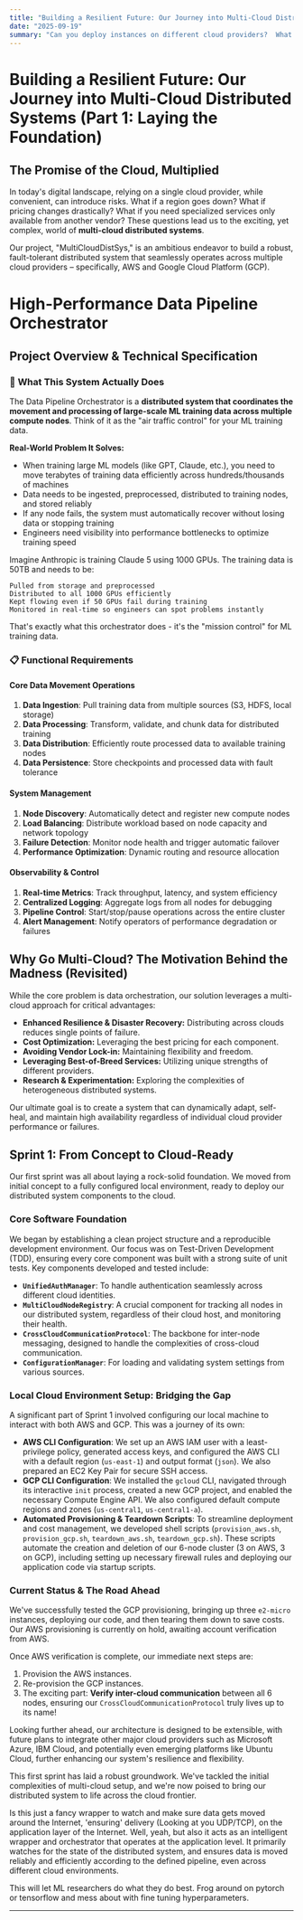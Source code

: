 ```yaml
---
title: "Building a Resilient Future: Our Journey into Multi-Cloud Distributed Systems"
date: "2025-09-19"
summary: "Can you deploy instances on different cloud providers?  What happens?"
---
```



# Building a Resilient Future: Our Journey into Multi-Cloud Distributed Systems (Part 1: Laying the Foundation)

## The Promise of the Cloud, Multiplied

In today's digital landscape, relying on a single cloud provider, while convenient, can introduce risks. What if a region goes down? What if pricing changes drastically? What if you need specialized services only available from another vendor? These questions lead us to the exciting, yet complex, world of **multi-cloud distributed systems**.

Our project, "MultiCloudDistSys," is an ambitious endeavor to build a robust, fault-tolerant distributed system that seamlessly operates across multiple cloud providers – specifically, AWS and Google Cloud Platform (GCP).

# High-Performance Data Pipeline Orchestrator
## Project Overview & Technical Specification

### 🎯 **What This System Actually Does**

The Data Pipeline Orchestrator is a **distributed system that coordinates the movement and processing of large-scale ML training data across multiple compute nodes**. Think of it as the "air traffic control" for your ML training data.

**Real-World Problem It Solves:**
- When training large ML models (like GPT, Claude, etc.), you need to move terabytes of training data efficiently across hundreds/thousands of machines
- Data needs to be ingested, preprocessed, distributed to training nodes, and stored reliably
- If any node fails, the system must automatically recover without losing data or stopping training
- Engineers need visibility into performance bottlenecks to optimize training speed

Imagine Anthropic is training Claude 5 using 1000 GPUs. The training data is 50TB and needs to be:

    Pulled from storage and preprocessed
    Distributed to all 1000 GPUs efficiently
    Kept flowing even if 50 GPUs fail during training
    Monitored in real-time so engineers can spot problems instantly

That's exactly what this orchestrator does - it's the "mission control" for ML training data.

### 📋 **Functional Requirements**

#### **Core Data Movement Operations**
1. **Data Ingestion**: Pull training data from multiple sources (S3, HDFS, local storage)
2. **Data Processing**: Transform, validate, and chunk data for distributed training
3. **Data Distribution**: Efficiently route processed data to available training nodes
4. **Data Persistence**: Store checkpoints and processed data with fault tolerance

#### **System Management**
1. **Node Discovery**: Automatically detect and register new compute nodes
2. **Load Balancing**: Distribute workload based on node capacity and network topology
3. **Failure Detection**: Monitor node health and trigger automatic failover
4. **Performance Optimization**: Dynamic routing and resource allocation

#### **Observability & Control**
1. **Real-time Metrics**: Track throughput, latency, and system efficiency
2. **Centralized Logging**: Aggregate logs from all nodes for debugging
3. **Pipeline Control**: Start/stop/pause operations across the entire cluster
4. **Alert Management**: Notify operators of performance degradation or failures

## Why Go Multi-Cloud? The Motivation Behind the Madness (Revisited)

While the core problem is data orchestration, our solution leverages a multi-cloud approach for critical advantages:

*   **Enhanced Resilience & Disaster Recovery:** Distributing across clouds reduces single points of failure.
*   **Cost Optimization:** Leveraging the best pricing for each component.
*   **Avoiding Vendor Lock-in:** Maintaining flexibility and freedom.
*   **Leveraging Best-of-Breed Services:** Utilizing unique strengths of different providers.
*   **Research & Experimentation:** Exploring the complexities of heterogeneous distributed systems.

Our ultimate goal is to create a system that can dynamically adapt, self-heal, and maintain high availability regardless of individual cloud provider performance or failures.

## Sprint 1: From Concept to Cloud-Ready

Our first sprint was all about laying a rock-solid foundation. We moved from initial concept to a fully configured local environment, ready to deploy our distributed system components to the cloud.

### Core Software Foundation

We began by establishing a clean project structure and a reproducible development environment. Our focus was on Test-Driven Development (TDD), ensuring every core component was built with a strong suite of unit tests. Key components developed and tested include:

*   **`UnifiedAuthManager`**: To handle authentication seamlessly across different cloud identities.
*   **`MultiCloudNodeRegistry`**: A crucial component for tracking all nodes in our distributed system, regardless of their cloud host, and monitoring their health.
*   **`CrossCloudCommunicationProtocol`**: The backbone for inter-node messaging, designed to handle the complexities of cross-cloud communication.
*   **`ConfigurationManager`**: For loading and validating system settings from various sources.

### Local Cloud Environment Setup: Bridging the Gap

A significant part of Sprint 1 involved configuring our local machine to interact with both AWS and GCP. This was a journey of its own:

*   **AWS CLI Configuration**: We set up an AWS IAM user with a least-privilege policy, generated access keys, and configured the AWS CLI with a default region (`us-east-1`) and output format (`json`). We also prepared an EC2 Key Pair for secure SSH access.
*   **GCP CLI Configuration**: We installed the `gcloud` CLI, navigated through its interactive `init` process, created a new GCP project, and enabled the necessary Compute Engine API. We also configured default compute regions and zones (`us-central1`, `us-central1-a`).
*   **Automated Provisioning & Teardown Scripts**: To streamline deployment and cost management, we developed shell scripts (`provision_aws.sh`, `provision_gcp.sh`, `teardown_aws.sh`, `teardown_gcp.sh`). These scripts automate the creation and deletion of our 6-node cluster (3 on AWS, 3 on GCP), including setting up necessary firewall rules and deploying our application code via startup scripts.

### Current Status & The Road Ahead

We've successfully tested the GCP provisioning, bringing up three `e2-micro` instances, deploying our code, and then tearing them down to save costs. Our AWS provisioning is currently on hold, awaiting account verification from AWS.

Once AWS verification is complete, our immediate next steps are:

1.  Provision the AWS instances.
2.  Re-provision the GCP instances.
3.  The exciting part: **Verify inter-cloud communication** between all 6 nodes, ensuring our `CrossCloudCommunicationProtocol` truly lives up to its name!

Looking further ahead, our architecture is designed to be extensible, with future plans to integrate other major cloud providers such as Microsoft Azure, IBM Cloud, and potentially even emerging platforms like Ubuntu Cloud, further enhancing our system's resilience and flexibility.

This first sprint has laid a robust groundwork. We've tackled the initial complexities of multi-cloud setup, and we're now poised to bring our distributed system to life across the cloud frontier.


Is this just a fancy wrapper to watch and make sure data gets moved around the Internet, 'ensuring' delivery (Looking at you UDP/TCP), on the application layer of the Internet.  Well, yeah, but also it acts as an intelligent wrapper and orchestrator that operates at the application level.  It primarily watches for the state of the distributed system, and ensures data is moved reliably and efficiently according to the defined pipeline, even across different cloud environments.  


This will let ML researchers do what they do best.  Frog around on pytorch or tensorflow and mess about with fine tuning hyperparameters. 

---